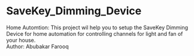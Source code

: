 # SaveKey_Dimming_Device
Home Automtion: This project wil help you to setup the SaveKey Dimming Device for home automation for controlling channels for light and fan of your house. 
<br>
Author: Abubakar Farooq
